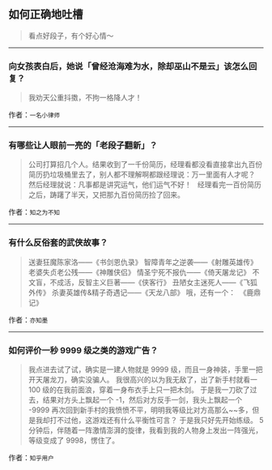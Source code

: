 ## 如何正确地吐槽

> 看点好段子，有个好心情～


 
---

### 向女孩表白后，她说「曾经沧海难为水，除却巫山不是云」该怎么回复？

> 我劝天公重抖擞，不拘一格降人才！


作者：`一名小律师`

---

### 有哪些让人眼前一亮的「老段子翻新」？

> 公司打算招几个人。结果收到了一千份简历，经理看都没看直接拿出九百份简历扔垃圾桶里去了，别人都不理解啊都跟经理说：万一里面有人才呢？ 然后经理就说：凡事都是讲究运气，他们运气不好！
>  
> 经理看完一百份简历之后，踌躇了半天，又把那九百份简历捡了回来。


作者：`知之为不知`

---

### 有什么反俗套的武侠故事？

> 送妻狂魔陈家洛——《书剑恩仇录》
> 智障青年之逆袭——《射雕英雄传》
> 老婆失贞老公残——《神雕侠侣》
> 情圣宁死不报仇——《倚天屠龙记》
> 不文盲，不成活，反智主义巨著——《侠客行》
> 丑陋女主迷死人——《飞狐外传》
> 杀妻英雄传&精子奇遇记——《天龙八部》
> 哦，还有一个： 
> 《鹿鼎记》


作者：`亦知墨`

---

### 如何评价一秒 9999 级之类的游戏广告？

> 我点进去试了试，确实是一建人物就是 9999 级，而且一身神装，手里一把开天屠龙刀，确实没骗人。
> 我很高兴的以为我无敌了，出了新手村就看一 100 级的在我前面浪，穿着一身布衣手上只一把木剑。
> 于是我一刀砍了过去，结果对方头上飘起一个 -1，然后对方反手一剑，我头上飘起一个 -9999
> 再次回到新手村的我愤愤不平，明明我等级比对方高那么~~多，但是我却打不过他，这游戏还有什么平衡性可言？
> 于是我只好先开始练级。
> 5 分钟后，伴随着一阵激情澎湃的旋律，我看到我的人物身上发出一阵强光，等级变成了 9998，愣住了。


作者：`知乎用户`